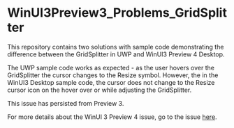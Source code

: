 # WinUI3Preview3_Problems_GridSplitter

This repository contains two solutions with sample code demonstrating the difference between the GridSplitter in UWP and WinUI3 Preview 4 Desktop.

The UWP sample code works as expected - as the user hovers over the GridSplitter the cursor changes to the Resize symbol. However, the in the WinUI3 Desktop sample code, the cursor does not change to the Resize cursor icon on the hover over or while adjusting the GridSplitter.

This issue has persisted from Preview 3.

For more details about the WinUI 3 Preview 4 issue, go to the issue [here](https://github.com/microsoft/microsoft-ui-xaml/issues/).